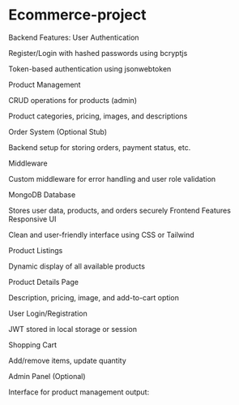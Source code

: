 # Ecommerce-project
Backend Features:
User Authentication

Register/Login with hashed passwords using bcryptjs

Token-based authentication using jsonwebtoken

Product Management

CRUD operations for products (admin)

Product categories, pricing, images, and descriptions

Order System (Optional Stub)

Backend setup for storing orders, payment status, etc.

Middleware

Custom middleware for error handling and user role validation

MongoDB Database

Stores user data, products, and orders securely
Frontend Features
Responsive UI

Clean and user-friendly interface using CSS or Tailwind

Product Listings

Dynamic display of all available products

Product Details Page

Description, pricing, image, and add-to-cart option

User Login/Registration

JWT stored in local storage or session

Shopping Cart

Add/remove items, update quantity

Admin Panel (Optional)

Interface for product management
output:
